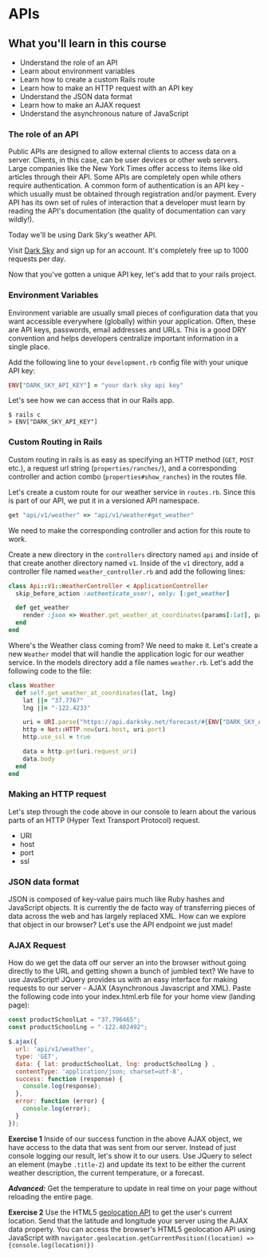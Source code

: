 # APIs

## What you'll learn in this course
* Understand the role of an API
* Learn about environment variables
* Learn how to create a custom Rails route
* Learn how to make an HTTP request with an API key
* Understand the JSON data format
* Learn how to make an AJAX request
* Understand the asynchronous nature of JavaScript


### The role of an API
Public APIs are designed to allow external clients to access data on a server. Clients, in this case, can be user devices or other web servers. Large companies like the New York Times offer access to items like old articles through their API. Some APIs are completely open while others require authentication. A common form of authentication is an API key - which usually must be obtained through registration and/or payment. Every API has its own set of rules of interaction that a developer must learn by reading the API's documentation (the quality of documentation can vary wildly!).

Today we'll be using Dark Sky's weather API.

Visit [Dark Sky](https://darksky.net/dev/) and sign up for an account. It's completely free up to 1000 requests per day.

Now that you've gotten a unique API key, let's add that to your rails project.

### Environment Variables
Environment variable are usually small pieces of configuration data that you want accessible everywhere (globally) within your application. Often, these are API keys, passwords, email addresses and URLs. This is a good DRY convention and helps developers centralize important information in a single place.

Add the following line to your `development.rb` config file with your unique API key:

```rb
ENV["DARK_SKY_API_KEY"] = "your dark sky api key"
```

Let's see how we can access that in our Rails app.

`$ rails c`  
`> ENV["DARK_SKY_API_KEY"]`

### Custom Routing in Rails
Custom routing in rails is as easy as specifying an HTTP method (`GET`, `POST` etc.), a request url string (`properties/ranches/`), and a corresponding controller and action combo (`properties#show_ranches`) in the routes file.

Let's create a custom route for our weather service in `routes.rb`. Since this is part of our API, we put it in a versioned API namespace.

```rb
get "api/v1/weather" => "api/v1/weather#get_weather"
```

We need to make the corresponding controller and action for this route to work.

Create a new directory in the `controllers` directory named `api` and inside of that create another directory named `v1`. Inside of the `v1` directory, add a controller file named `weather_controller.rb` and add the following lines:

```rb
class Api::V1::WeatherController < ApplicationController
  skip_before_action :authenticate_user!, only: [:get_weather]

  def get_weather
    render :json => Weather.get_weather_at_coordinates(params[:lat], params[:lng])
  end
end
```

Where's the Weather class coming from? We need to make it. Let's create a new `Weather` model that will handle the application logic for our weather service. In the models directory add a file names `weather.rb`. Let's add the following code to the file:

```ruby
class Weather
  def self.get_weather_at_coordinates(lat, lng)
    lat ||= "37.7767"
    lng ||= "-122.4233"

    uri = URI.parse("https://api.darksky.net/forecast/#{ENV["DARK_SKY_API_KEY"]}/#{lat},#{lng}")
    http = Net::HTTP.new(uri.host, uri.port)
    http.use_ssl = true

    data = http.get(uri.request_uri)
    data.body
  end
end
```

### Making an HTTP request
Let's step through the code above in our console to learn about the various parts of an HTTP (Hyper Text Transport Protocol) request.
  * URI
  * host
  * port
  * ssl

### JSON data format
JSON is composed of key-value pairs much like Ruby hashes and JavaScript objects. It is currently the de facto way of transferring pieces of data across the web and has largely replaced XML. How can we explore that object in our browser? Let's use the API endpoint we just made!

### AJAX Request
How do we get the data off our server an into the browser without going directly to the URL and getting shown a bunch of jumbled text? We have to use JavaScript! JQuery provides us with an easy interface for making requests to our server - AJAX (Asynchronous Javascript and XML). Paste the following code into your index.html.erb file for your home view (landing page):

```js
const productSchoolLat = "37.796465";
const productSchoolLng = "-122.402492";

$.ajax({
  url: 'api/v1/weather',
  type: 'GET',
  data: { lat: productSchoolLat, lng: productSchoolLng } ,
  contentType: 'application/json; charset=utf-8',
  success: function (response) {
    console.log(response);
  },
  error: function (error) {
    console.log(error);
  }
});
```

**Exercise 1**
Inside of our success function in the above AJAX object, we have access to the data that was sent from our server. Instead of just console logging our result, let's show it to our users. Use JQuery to select an element (maybe `.title-2`) and update its text to be either the current weather description, the current temperature, or a forecast.

***Advanced:*** Get the temperature to update in real time on your page without reloading the entire page.

**Exercise 2**
Use the HTML5 [geolocation API](https://developer.mozilla.org/en-US/docs/Web/API/Geolocation/Using_geolocation) to get the user's current location. Send that the latitude and longitude your server using the AJAX data property. You can access the browser's HTML5 geolocation API using JavaScript with `navigator.geolocation.getCurrentPosition((location) => {console.log(location)})`
